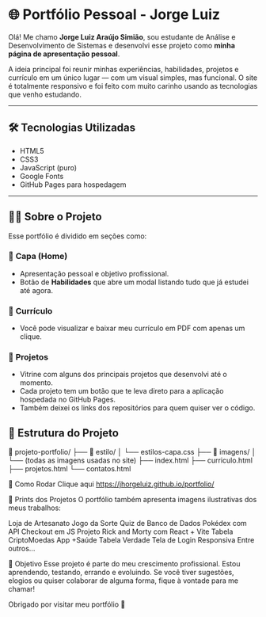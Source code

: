 # 🌐 Portfólio Pessoal - Jorge Luiz

Olá! Me chamo **Jorge Luiz Araújo Simião**, sou estudante de Análise e Desenvolvimento de Sistemas e desenvolvi esse projeto como **minha página de apresentação pessoal**.

A ideia principal foi reunir minhas experiências, habilidades, projetos e currículo em um único lugar — com um visual simples, mas funcional. O site é totalmente responsivo e foi feito com muito carinho usando as tecnologias que venho estudando.

---

## 🛠 Tecnologias Utilizadas

- HTML5
- CSS3
- JavaScript (puro)
- Google Fonts
- GitHub Pages para hospedagem

---

## 👨‍💻 Sobre o Projeto

Esse portfólio é dividido em seções como:

### 📌 **Capa (Home)**
- Apresentação pessoal e objetivo profissional.
- Botão de **Habilidades** que abre um modal listando tudo que já estudei até agora.

### 📄 **Currículo**
- Você pode visualizar e baixar meu currículo em PDF com apenas um clique.

### 🚀 **Projetos**
- Vitrine com alguns dos principais projetos que desenvolvi até o momento.
- Cada projeto tem um botão que te leva direto para a aplicação hospedada no GitHub Pages.
- Também deixei os links dos repositórios para quem quiser ver o código.

## 📂 Estrutura do Projeto
📁 projeto-portfolio/
├── 📁 estilo/
│   └── estilos-capa.css
├── 📁 imagens/
│   └── (todas as imagens usadas no site)
├── index.html
├── curriculo.html
├── projetos.html
└── contatos.html

💬 Como Rodar
 Clique aqui https://jhorgeluiz.github.io/portfolio/

📸 Prints dos Projetos
O portfólio também apresenta imagens ilustrativas dos meus trabalhos:

Loja de Artesanato
Jogo da Sorte
Quiz de Banco de Dados
Pokédex com API
Checkout em JS
Projeto Rick and Morty com React + Vite
Tabela CriptoMoedas
App +Saúde
Tabela Verdade
Tela de Login Responsiva
Entre outros...


🧠 Objetivo
Esse projeto é parte do meu crescimento profissional. Estou aprendendo, testando, errando e evoluindo. Se você tiver sugestões, elogios ou quiser colaborar de alguma forma, fique à vontade para me chamar!

Obrigado por visitar meu portfólio 🙏
